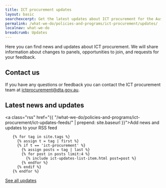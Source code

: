 ```yaml
---
title: ICT procurement updates
layout: basic
searchexcerpt: Get the latest updates about ICT procurement for the Australian Government.
permalink: /what-we-do/policies-and-programs/ict-procurement/updates/
localnav: what-we-do
breadcrumb: Updates
---
```


<article  id="content">

<p>Here you can find news and updates about ICT procurement. We will share information about changes to panels, opportunities to join, and requests for your feedback.</p>

<h2>Contact us</h2>

<p>If you have any questions or feedback you can contact the ICT procurement team at <a href="mailto:ictprocurement@dta.gov.au">ictprocurement@dta.gov.au</a>. </p>

<h2>Latest news and updates</h2>

<a class="rss" href="{{ "/what-we-do/policies-and-programs/ict-procurement/ict-updates-feeds/" | prepend: site.baseurl }}">Add news and updates to your RSS feed</a>


<ul class="list-horizontal">

    {% for tag in site.tags %}
      {% assign t = tag | first %}
      {% if t == 'ict-procurement' %}
        {% assign posts = tag | last %}
        {% for post in posts limit:4 %}
          {% include ict-updates-list-item.html post=post %}
        {% endfor %}
      {% endif %}
    {% endfor %}

</ul>


  <a class="see-more" href="{{site.baseurl}}/what-we-do/policies-and-programs/ict-procurement/ict-procurement-updates/all-updates/">See all updates</a>


</article>

